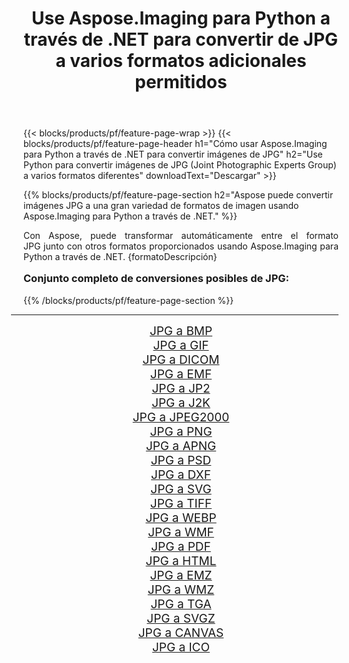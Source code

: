 ﻿---
title: Use Aspose.Imaging para Python a través de .NET para convertir de JPG a varios formatos adicionales permitidos 
weight: 3920
url: /es/python-net/conversion/from/jpg/ 
lang: es
langdirlevel: 2
locales: zh-hans,ja,it,ru,de,es,fr,nl,id,lt,pl,pt,vi,tr,ko,zh-hant,ar,hi,th,sv,cs,uk,he
description: Puede transformar rápidamente de JPG(Joint Photographic Experts Group) a varios formatos usando Aspose.Imaging para Python a través de .NET.
---

{{< blocks/products/pf/feature-page-wrap >}}
{{< blocks/products/pf/feature-page-header h1="Cómo usar Aspose.Imaging para Python a través de .NET para convertir imágenes de JPG" h2="Use Python para convertir imágenes de JPG (Joint Photographic Experts Group) a varios formatos diferentes" downloadText="Descargar" >}}


{{% blocks/products/pf/feature-page-section  h2="Aspose puede convertir imágenes JPG a una gran variedad de formatos de imagen usando Aspose.Imaging para Python a través de .NET." %}}
<p align=justify>Con Aspose, puede transformar automáticamente entre el formato JPG junto con otros formatos proporcionados usando Aspose.Imaging para Python a través de .NET. {formatoDescripción}</p>
<h3 style="margin-top:16px;">
Conjunto completo de conversiones posibles de JPG:
</h3>
{{% /blocks/products/pf/feature-page-section %}}
<div class="container-fluid productfamilypage bg-gray">
    <div class="convertypes bg-gray agp-content section">
        <div class="container">
		<hr style="margin-left:-20px;"/>
		<div class="row other-converters" style="gap: 10px;font-size: 19px;text-align:center;">
		    <div class='col-md-3 other-converter remove-lp remove-rp'><a href="/imaging/es/python-net/conversion/jpg-to-bmp/" style="padding:15px;">JPG a BMP</a></div><div class='col-md-3 other-converter remove-lp remove-rp'><a href="/imaging/es/python-net/conversion/jpg-to-gif/" style="padding:15px;">JPG a GIF</a></div><div class='col-md-3 other-converter remove-lp remove-rp'><a href="/imaging/es/python-net/conversion/jpg-to-dicom/" style="padding:15px;">JPG a DICOM</a></div><div class='col-md-3 other-converter remove-lp remove-rp'><a href="/imaging/es/python-net/conversion/jpg-to-emf/" style="padding:15px;">JPG a EMF</a></div><div class='col-md-3 other-converter remove-lp remove-rp'><a href="/imaging/es/python-net/conversion/jpg-to-jp2/" style="padding:15px;">JPG a JP2</a></div><div class='col-md-3 other-converter remove-lp remove-rp'><a href="/imaging/es/python-net/conversion/jpg-to-j2k/" style="padding:15px;">JPG a J2K</a></div><div class='col-md-3 other-converter remove-lp remove-rp'><a href="/imaging/es/python-net/conversion/jpg-to-jpeg2000/" style="padding:15px;">JPG a JPEG2000</a></div><div class='col-md-3 other-converter remove-lp remove-rp'><a href="/imaging/es/python-net/conversion/jpg-to-png/" style="padding:15px;">JPG a PNG</a></div><div class='col-md-3 other-converter remove-lp remove-rp'><a href="/imaging/es/python-net/conversion/jpg-to-apng/" style="padding:15px;">JPG a APNG</a></div><div class='col-md-3 other-converter remove-lp remove-rp'><a href="/imaging/es/python-net/conversion/jpg-to-psd/" style="padding:15px;">JPG a PSD</a></div><div class='col-md-3 other-converter remove-lp remove-rp'><a href="/imaging/es/python-net/conversion/jpg-to-dxf/" style="padding:15px;">JPG a DXF</a></div><div class='col-md-3 other-converter remove-lp remove-rp'><a href="/imaging/es/python-net/conversion/jpg-to-svg/" style="padding:15px;">JPG a SVG</a></div><div class='col-md-3 other-converter remove-lp remove-rp'><a href="/imaging/es/python-net/conversion/jpg-to-tiff/" style="padding:15px;">JPG a TIFF</a></div><div class='col-md-3 other-converter remove-lp remove-rp'><a href="/imaging/es/python-net/conversion/jpg-to-webp/" style="padding:15px;">JPG a WEBP</a></div><div class='col-md-3 other-converter remove-lp remove-rp'><a href="/imaging/es/python-net/conversion/jpg-to-wmf/" style="padding:15px;">JPG a WMF</a></div><div class='col-md-3 other-converter remove-lp remove-rp'><a href="/imaging/es/python-net/conversion/jpg-to-pdf/" style="padding:15px;">JPG a PDF</a></div><div class='col-md-3 other-converter remove-lp remove-rp'><a href="/imaging/es/python-net/conversion/jpg-to-html/" style="padding:15px;">JPG a HTML</a></div><div class='col-md-3 other-converter remove-lp remove-rp'><a href="/imaging/es/python-net/conversion/jpg-to-emz/" style="padding:15px;">JPG a EMZ</a></div><div class='col-md-3 other-converter remove-lp remove-rp'><a href="/imaging/es/python-net/conversion/jpg-to-wmz/" style="padding:15px;">JPG a WMZ</a></div><div class='col-md-3 other-converter remove-lp remove-rp'><a href="/imaging/es/python-net/conversion/jpg-to-tga/" style="padding:15px;">JPG a TGA</a></div><div class='col-md-3 other-converter remove-lp remove-rp'><a href="/imaging/es/python-net/conversion/jpg-to-svgz/" style="padding:15px;">JPG a SVGZ</a></div><div class='col-md-3 other-converter remove-lp remove-rp'><a href="/imaging/es/python-net/conversion/jpg-to-canvas/" style="padding:15px;">JPG a CANVAS</a></div><div class='col-md-3 other-converter remove-lp remove-rp'><a href="/imaging/es/python-net/conversion/jpg-to-ico/" style="padding:15px;">JPG a ICO</a></div>
                </div>
        </div>
    </div>
</div>
<br/>

